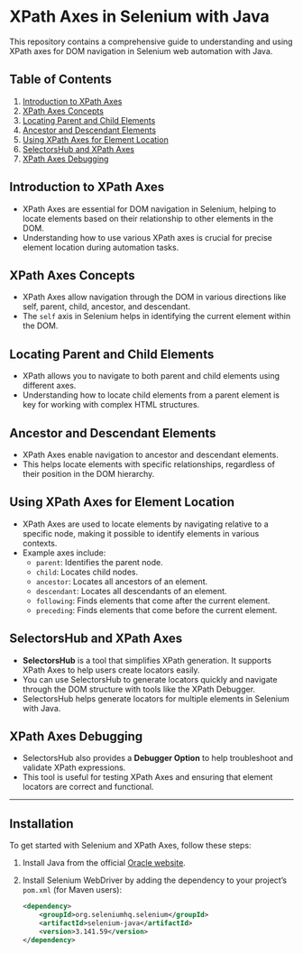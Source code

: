 # XPath Axes in Selenium with Java

This repository contains a comprehensive guide to understanding and using XPath axes for DOM navigation in Selenium web automation with Java.

## Table of Contents
1. [Introduction to XPath Axes](#introduction-to-xpath-axes)
2. [XPath Axes Concepts](#xpath-axes-concepts)
3. [Locating Parent and Child Elements](#locating-parent-and-child-elements)
4. [Ancestor and Descendant Elements](#ancestor-and-descendant-elements)
5. [Using XPath Axes for Element Location](#using-xpath-axes-for-element-location)
6. [SelectorsHub and XPath Axes](#selectorshub-and-xpath-axes)
7. [XPath Axes Debugging](#xpath-axes-debugging)

## Introduction to XPath Axes
- XPath Axes are essential for DOM navigation in Selenium, helping to locate elements based on their relationship to other elements in the DOM.
- Understanding how to use various XPath axes is crucial for precise element location during automation tasks.

## XPath Axes Concepts
- XPath Axes allow navigation through the DOM in various directions like self, parent, child, ancestor, and descendant.
- The `self` axis in Selenium helps in identifying the current element within the DOM.

## Locating Parent and Child Elements
- XPath allows you to navigate to both parent and child elements using different axes.
- Understanding how to locate child elements from a parent element is key for working with complex HTML structures.

## Ancestor and Descendant Elements
- XPath Axes enable navigation to ancestor and descendant elements.
- This helps locate elements with specific relationships, regardless of their position in the DOM hierarchy.

## Using XPath Axes for Element Location
- XPath Axes are used to locate elements by navigating relative to a specific node, making it possible to identify elements in various contexts.
- Example axes include:
  - `parent`: Identifies the parent node.
  - `child`: Locates child nodes.
  - `ancestor`: Locates all ancestors of an element.
  - `descendant`: Locates all descendants of an element.
  - `following`: Finds elements that come after the current element.
  - `preceding`: Finds elements that come before the current element.

## SelectorsHub and XPath Axes
- **SelectorsHub** is a tool that simplifies XPath generation. It supports XPath Axes to help users create locators easily.
- You can use SelectorsHub to generate locators quickly and navigate through the DOM structure with tools like the XPath Debugger.
- SelectorsHub helps generate locators for multiple elements in Selenium with Java.

## XPath Axes Debugging
- SelectorsHub also provides a **Debugger Option** to help troubleshoot and validate XPath expressions.
- This tool is useful for testing XPath Axes and ensuring that element locators are correct and functional.

---

## Installation

To get started with Selenium and XPath Axes, follow these steps:

1. Install Java from the official [Oracle website](https://www.oracle.com/java/technologies/javase-jdk14-downloads.html).
2. Install Selenium WebDriver by adding the dependency to your project’s `pom.xml` (for Maven users):
   
   ```xml
   <dependency>
       <groupId>org.seleniumhq.selenium</groupId>
       <artifactId>selenium-java</artifactId>
       <version>3.141.59</version>
   </dependency>
